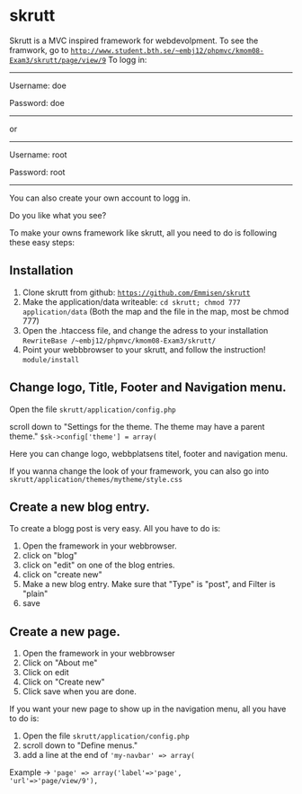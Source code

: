 skrutt
====================================
Skrutt is a MVC inspired framework for webdevolpment. 
To see the framwork, go to <code>http://www.student.bth.se/~embj12/phpmvc/kmom08-Exam3/skrutt/page/view/9</code>
To logg in:
_____________________
Username: doe

Password: doe
______________________
or 
______________________
Username: root

Password: root
______________________
You can also create your own account to logg in.

Do you like what you see?

To make your owns framework like skrutt, all you need to do is following these easy steps:

Installation
-------------

1. Clone skrutt from github: <code>https://github.com/Emmisen/skrutt</code>
2. Make the application/data writeable: <code>cd skrutt; chmod 777 application/data</code>
(Both the map and the file in the map, most be chmod 777)
3. Open the .htaccess file, and change the adress to your installation
 <code>RewriteBase /~embj12/phpmvc/kmom08-Exam3/skrutt/</code>
4. Point your webbbrowser to your skrutt, and follow the instruction!
<code>module/install</code>


Change logo, Title, Footer and Navigation menu.
--------------------


Open the file <code>skrutt/application/config.php</code>


scroll down to "Settings for the theme. The theme may have a parent theme."
<code>$sk->config['theme'] = array(</code>

Here you can change logo, webbplatsens titel, footer and navigation menu.

If you wanna change the look of your framework, you can also go into <code>skrutt/application/themes/mytheme/style.css</code>


Create a new blog entry.
--------------------

To create a blogg post is very easy. All you have to do is:

1. Open the framework in your webbrowser.
2. click on "blog"
3. click on "edit" on one of the blog entries.
4. click on "create new"
5. Make a new blog entry. Make sure that "Type" is "post", and Filter is "plain"
6. save


Create a new page.
--------------------

1. Open the framework in your webbrowser
2. Click on "About me"
3. Click on edit
4. Click on "Create new"
5. Click save when you are done.

If you want your new page to show up in the navigation menu, all you have to do is:

1. Open the file <code>skrutt/application/config.php</code>
2. scroll down to "Define menus."
3. add a line at the end of <code>'my-navbar' => array(</code>

Example -> <code>'page' => array('label'=>'page', 'url'=>'page/view/9'),</code>


